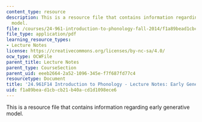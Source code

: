 ```yaml
---
content_type: resource
description: This is a resource file that contains information regarding early generative
  model.
file: /courses/24-961-introduction-to-phonology-fall-2014/f1a89bead1cbcb21b40acd1d1098ece6_MIT24_961F14_Lecture2.pdf
file_type: application/pdf
learning_resource_types:
- Lecture Notes
license: https://creativecommons.org/licenses/by-nc-sa/4.0/
ocw_type: OCWFile
parent_title: Lecture Notes
parent_type: CourseSection
parent_uid: eeeb2664-2a52-1096-345e-f7f687fd77c4
resourcetype: Document
title: '24.961F14 Introduction to Phonology - Lecture Notes: Early Generative Model'
uid: f1a89bea-d1cb-cb21-b40a-cd1d1098ece6
---
```

This is a resource file that contains information regarding early generative model.